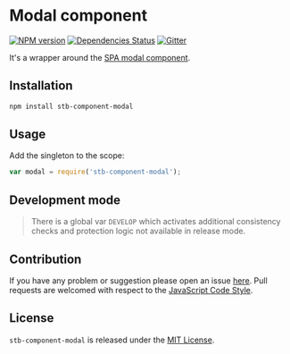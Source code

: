 Modal component
===============

[![NPM version](https://img.shields.io/npm/v/stb-component-modal.svg?style=flat-square)](https://www.npmjs.com/package/stb-component-modal)
[![Dependencies Status](https://img.shields.io/david/stbsdk/component-modal.svg?style=flat-square)](https://david-dm.org/stbsdk/component-modal)
[![Gitter](https://img.shields.io/badge/gitter-join%20chat-blue.svg?style=flat-square)](https://gitter.im/DarkPark/stbsdk)


It's a wrapper around the [SPA modal component](https://github.com/spasdk/component-modal).


## Installation ##

```bash
npm install stb-component-modal
```


## Usage ##

Add the singleton to the scope:

```js
var modal = require('stb-component-modal');
```


## Development mode ##

> There is a global var `DEVELOP` which activates additional consistency checks and protection logic not available in release mode.


## Contribution ##

If you have any problem or suggestion please open an issue [here](https://github.com/stbsdk/component-modal/issues).
Pull requests are welcomed with respect to the [JavaScript Code Style](https://github.com/DarkPark/jscs).


## License ##

`stb-component-modal` is released under the [MIT License](license.md).
